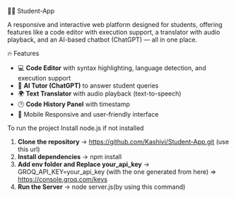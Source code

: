 🧑‍🎓 Student-App

A responsive and interactive web platform designed for students, offering features like a code editor with execution support, a translator with audio playback, and an AI-based chatbot (ChatGPT) — all in one place.

🔥 Features

- 💻 **Code Editor** with syntax highlighting, language detection, and execution support
- 🧠 **AI Tutor (ChatGPT)** to answer student queries
- 🌍 **Text Translator** with audio playback (text-to-speech)
- 🕑 **Code History Panel** with timestamp
- 📱 Mobile Responsive and user-friendly interface

To run the project 
Install node.js if not installed
1) **Clone the repository** -> https://github.com/Kashivi/Student-App.git (use this url)
2) **Install dependencies** -> npm install
3) **Add env folder and Replace your_api_key** -> GROQ_API_KEY=your_api_key (with the one generated from here) => https://console.groq.com/keys
4) **Run the Server**  -> node server.js(by using this command)
